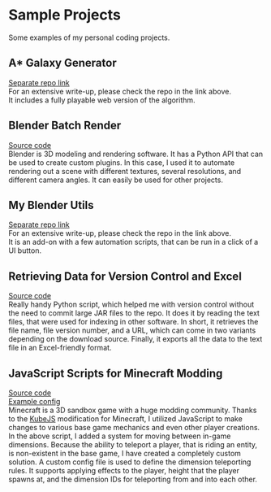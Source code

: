 # Sample Projects
Some examples of my personal coding projects.

## A* Galaxy Generator
[Separate repo link](https://github.com/Pick65/AStar-Galaxy-Generator) <br>
For an extensive write-up, please check the repo in the link above. <br>
It includes a fully playable web version of the algorithm.

## Blender Batch Render
[Source code](blenderBatchRender.py) <br>
Blender is 3D modeling and rendering software.
It has a Python API that can be used to create custom plugins.
In this case, I used it to automate rendering out a scene with different
textures, several resolutions, and different camera angles.
It can easily be used for other projects.

## My Blender Utils
[Separate repo link](https://github.com/SammySame/MyBlenderUtils) <br>
For an extensive write-up, please check the repo in the link above. <br>
It is an add-on with a few automation scripts, that can be run in a click of a UI button.

## Retrieving Data for Version Control and Excel
[Source code](getModInfo.py) <br>
Really handy Python script, which helped me with version control without the need
to commit large JAR files to the repo. It does it by reading the text files, that
were used for indexing in other software. In short, it retrieves the file name,
file version number, and a URL, which can come in two variants depending on the download source.
Finally, it exports all the data to the text file in an Excel-friendly format.

## JavaScript Scripts for Minecraft Modding
[Source code](DimensionStacking.js) <br>
[Example config](DimensionStackingConfig.json) <br>
Minecraft is a 3D sandbox game with a huge modding community.
Thanks to the [KubeJS](https://www.curseforge.com/minecraft/mc-mods/kubejs)
modification for Minecraft, I utilized JavaScript to make changes
to various base game mechanics and even other player creations. <br>
In the above script, I added a system for moving between in-game
dimensions. Because the ability to teleport a player, that is riding an entity,
is non-existent in the base game, I have created a completely custom solution.
A custom config file is used to define the dimension teleporting rules.
It supports applying effects to the player, height that the player spawns at,
and the dimension IDs for teleporting from and into each other.
